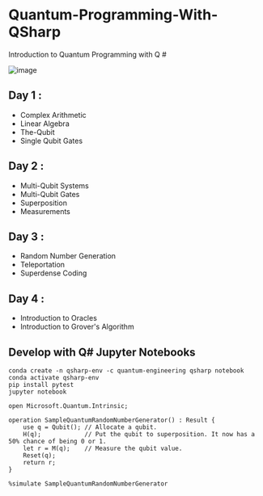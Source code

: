 # Quantum-Programming-With-QSharp
Introduction to Quantum Programming with Q #

![image](https://user-images.githubusercontent.com/5441882/115098833-f60e8b80-9f3a-11eb-985e-eeee6c73b52c.png)


## Day 1 :
- Complex Arithmetic
- Linear Algebra
- The-Qubit
- Single Qubit Gates

## Day 2 :
- Multi-Qubit Systems
- Multi-Qubit Gates
- Superposition
- Measurements

## Day 3 :
- Random Number Generation
- Teleportation
- Superdense Coding

## Day 4 :
- Introduction to Oracles
- Introduction to Grover's Algorithm


## Develop with Q# Jupyter Notebooks
```
conda create -n qsharp-env -c quantum-engineering qsharp notebook
conda activate qsharp-env
pip install pytest
jupyter notebook
```

```qsharp
open Microsoft.Quantum.Intrinsic;

operation SampleQuantumRandomNumberGenerator() : Result {
    use q = Qubit(); // Allocate a qubit.
    H(q);            // Put the qubit to superposition. It now has a 50% chance of being 0 or 1.
    let r = M(q);    // Measure the qubit value.
    Reset(q);
    return r;
}

%simulate SampleQuantumRandomNumberGenerator 
```






